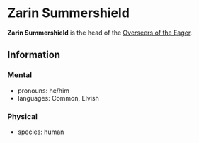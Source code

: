 # Zarin Summershield

**Zarin Summershield** is the head of the [Overseers of the Eager](../).

## Information

### Mental

- pronouns: he/him
- languages: Common, Elvish

### Physical

- species: human
